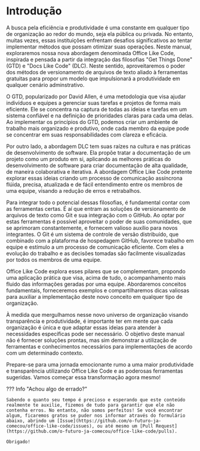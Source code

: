 # Introdução

A busca pela eficiência e produtividade é uma constante em qualquer tipo de organização ao redor do mundo, seja ela pública ou privada.
No entanto, muitas vezes, essas instituições enfrentam desafios significativos ao tentar implementar métodos que possam otimizar suas operações.
Neste manual, exploraremos nossa nova abordagem denominada Office Like Code, inspirada e pensada  a partir da  integração das filosofias "Get Things Done" (GTD) e "Docs Like Code" (DLC).
Neste sentido, aproveitaremos o poder dos métodos de versionamento de arquivos de texto aliado à ferramentas gratuitas para propor um modelo que impulsionará a produtividade em qualquer cenário adminstrativo.

O GTD, popularizado por David Allen, é uma metodologia que visa ajudar indivíduos e equipes a gerenciar suas tarefas e projetos de forma mais eficiente.
Ele se concentra na captura de todas as ideias e tarefas em um sistema confiável e na definição de prioridades claras para cada uma delas.
Ao implementar os princípios do GTD, podemos criar um ambiente de trabalho mais organizado e produtivo, onde cada membro da equipe pode se concentrar em suas responsabilidades com clareza e eficácia.

Por outro lado, a abordagem DLC tem suas raízes na cultura e nas práticas de desenvolvimento de software.
Ela propõe tratar a documentação de um projeto como um produto em si, aplicando as melhores práticas do desenvolvimento de software para criar documentação de alta qualidade, de maneira colaborativa e iterativa.
A abordagem Office Like Code pretente explorar essas ideias criando um processo de comunicação assíncrona flúida, precisa, atualizada e de fácil entendimento entre os membros de uma equipe, visando a redução de erros e retrabalhos.

Para integrar todo o potencial dessas filosofias, é fundamental contar com as ferramentas certas. É aí que entram as soluções de versionamento de arquivos de texto como Git e sua integração com o GitHub.
Ao optar por estas ferramentas é possível aproveitar o poder de suas comunidades, que se aprimoram constantemente, e fornecem valioso auxílio para novos integrantes.
O Git é um sistema de controle de versão distribuído, que combinado com a plataforma de hospedagem GitHub, favorece trabalho em equipe e estímulo a um processo de comunicação eficiente.
Com eles a evolução do trabalho e as decisões tomadas são facilmente visualizadas por todos os membros de uma equipe.

Office Like Code explora esses pilares que se complementam, propondo uma aplicação prática que visa, acima de tudo, o acompanhamento mais fluido das informações geradas por uma equipe.
Abordaremos conceitos fundamentais, forneceremos exemplos e compartilharemos dicas valiosas para auxiliar a implementação deste novo conceito em qualquer tipo de organização.

À medida que mergulhamos nesse novo universo de organização visando transparência e produtividade, é importante ter em mente que cada organização é única e que adaptar essas ideias para atender à necessidades específicas pode ser necessário.
O objetivo deste manual não é fornecer soluções prontas, mas sim demonstrar a utilização de ferramentas e conhecimentos necessários para implementações de acordo com um determinado contexto.

Prepare-se para uma jornada emocionante rumo a uma maior produtividade e transparência utilizando Office Like Code e as poderosas ferramentas sugeridas.
Vamos começar essa transformação agora mesmo!

??? Info "Achou algo de errado?"

    Sabendo o quanto seu tempo é precioso e esperando que este conteúdo realmente te auxilie, fizemos de tudo para garantir que ele não contenha erros. No entanto, não somos perfeitos! Se você encontrar algum, ficaremos gratos se puder nos informar através do formulário abaixo, abrindo um [Issue](https://github.com/o-futuro-ja-comecou/office-like-code/issues), ou até mesmo um [Pull Request](https://github.com/o-futuro-ja-comecou/office-like-code/pulls).

    Obrigado!
